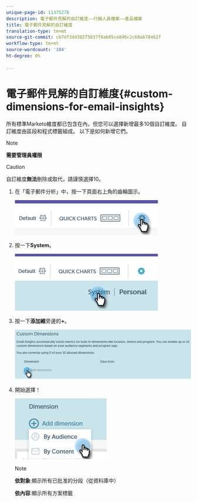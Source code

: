 ```yaml
---
unique-page-id: 11375276
description: 電子郵件見解的自訂維度——行銷人員檔案——產品檔案
title: 電子郵件見解的自訂維度
translation-type: tm+mt
source-git-commit: cb7df3dd38275837f8ab05ce846c2c68ab78462f
workflow-type: tm+mt
source-wordcount: '104'
ht-degree: 0%

---
```



# 電子郵件見解的自訂維度{#custom-dimensions-for-email-insights}

所有標準Marketo維度都已包含在內，但您可以選擇新增最多10個自訂維度。 自訂維度由區段和程式標籤組成。 以下是如何新增它們。

>[!NOTE]
>
>**需要管理員權限**

>[!CAUTION]
>
>自訂維度&#x200B;**無法**&#x200B;刪除或取代，請謹慎選擇10。

1. 在「電子郵件分析」中，按一下頁面右上角的齒輪圖示。

   ![](assets/cd1.png)

1. 按一下&#x200B;**System**。

   ![](assets/cd2.png)

1. 按一下&#x200B;**添加維**&#x200B;旁邊的&#x200B;**+**。

   ![](assets/cd3.png)

1. 開始選擇！

   ![](assets/cd4.png)

   >[!NOTE]
   >
   >**依對象**:顯示所有已批准的分段（從資料庫中）
   >
   >**依內容**:顯示所有方案標籤
